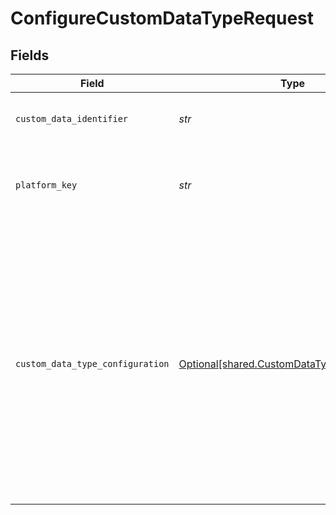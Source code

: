 # ConfigureCustomDataTypeRequest


## Fields

| Field                                                                                                                                                                                                                                                                                                                                                                                                                  | Type                                                                                                                                                                                                                                                                                                                                                                                                                   | Required                                                                                                                                                                                                                                                                                                                                                                                                               | Description                                                                                                                                                                                                                                                                                                                                                                                                            | Example                                                                                                                                                                                                                                                                                                                                                                                                                |
| ---------------------------------------------------------------------------------------------------------------------------------------------------------------------------------------------------------------------------------------------------------------------------------------------------------------------------------------------------------------------------------------------------------------------- | ---------------------------------------------------------------------------------------------------------------------------------------------------------------------------------------------------------------------------------------------------------------------------------------------------------------------------------------------------------------------------------------------------------------------- | ---------------------------------------------------------------------------------------------------------------------------------------------------------------------------------------------------------------------------------------------------------------------------------------------------------------------------------------------------------------------------------------------------------------------- | ---------------------------------------------------------------------------------------------------------------------------------------------------------------------------------------------------------------------------------------------------------------------------------------------------------------------------------------------------------------------------------------------------------------------- | ---------------------------------------------------------------------------------------------------------------------------------------------------------------------------------------------------------------------------------------------------------------------------------------------------------------------------------------------------------------------------------------------------------------------- |
| `custom_data_identifier`                                                                                                                                                                                                                                                                                                                                                                                               | *str*                                                                                                                                                                                                                                                                                                                                                                                                                  | :heavy_check_mark:                                                                                                                                                                                                                                                                                                                                                                                                     | Unique identifier for a custom data type.                                                                                                                                                                                                                                                                                                                                                                              | DynamicsPurchaseOrders                                                                                                                                                                                                                                                                                                                                                                                                 |
| `platform_key`                                                                                                                                                                                                                                                                                                                                                                                                         | *str*                                                                                                                                                                                                                                                                                                                                                                                                                  | :heavy_check_mark:                                                                                                                                                                                                                                                                                                                                                                                                     | A unique 4-letter key to represent a platform in each integration.                                                                                                                                                                                                                                                                                                                                                     | gbol                                                                                                                                                                                                                                                                                                                                                                                                                   |
| `custom_data_type_configuration`                                                                                                                                                                                                                                                                                                                                                                                       | [Optional[shared.CustomDataTypeConfiguration]](../../models/shared/customdatatypeconfiguration.md)                                                                                                                                                                                                                                                                                                                     | :heavy_minus_sign:                                                                                                                                                                                                                                                                                                                                                                                                     | Custom data type configuration for the specified platform.                                                                                                                                                                                                                                                                                                                                                             | {<br/>"dataSource": "api/purchaseOrders?$filter=currencyCode eq 'NOK'",<br/>"requiredData": {<br/>"currencyCode": "$[*].currencyCode",<br/>"id": "$[*].id",<br/>"number": "$[*].number",<br/>"orderDate": "$[*].orderDate",<br/>"totalAmountExcludingTax": "$[*].totalAmountExcludingTax",<br/>"totalTaxAmount": "$[*].totalTaxAmount",<br/>"vendorName": "$[*].number"<br/>},<br/>"keyBy": [<br/>"$[*].id"<br/>],<br/>"sourceModifiedDate": [<br/>"$[*].lastModifiedDateTime"<br/>]<br/>} |